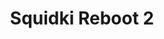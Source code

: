 ---
slug: squidki-reboot-2
title: Squidki Reboot 2
description: "Squidki Reboot 2 is an exciting online game. Play for free directly in your browser!"
icon: /images/new_mods/Sprunki Reboot 2.png
url: https://wowtbc.net/sprunkin/sprunki-reboot2/index.html
previewImage: /images/new_mods/Sprunki Reboot 2.png
type: new mods

# SEO配置
seo:
  title: "Squidki Reboot 2 - Play Free Online Game | Fun Browser Games"
  description: "Squidki Reboot 2 - Play this fun online game for free in your browser. No download required!"
  ogImage: "/images/new_mods/Sprunki Reboot 2.png"
  keywords: "squidki-reboot-2, online game, browser game, free game, new mods game, play online"

videoUrls:
  - https://www.youtube.com/embed/example1
  - https://www.youtube.com/embed/example2

whyPlay:
  title: "Why Play Squidki Reboot 2?"
  items:
    - "Immersive Gameplay: Squidki Reboot 2 offers an engaging and immersive gaming experience that will keep you entertained for hours"
    - "Challenging Levels: Test your skills with increasingly difficult challenges and obstacles"
    - "Beautiful Graphics: Enjoy stunning visuals and smooth animations that bring the game world to life"
    - "Regular Updates: New content and features are added regularly to keep the game fresh and exciting"
    - "Free to Play: Experience all the fun without spending a penny"
    - "Community Features: Connect with other players, share strategies, and compete for high scores"
    - "Cross-Platform: Play on any device with a web browser, no downloads required"

features:
  title: "Key Features of Squidki Reboot 2"
  image: "/images/new_mods/Sprunki Reboot 2.png"
  items:
    - "Intuitive Controls: Easy to learn controls make Squidki Reboot 2 accessible for players of all skill levels"
    - "Multiple Game Modes: Enjoy various gameplay options that provide different challenges and experiences"
    - "Character Customization: Personalize your gaming experience with unique characters and items"
    - "Achievement System: Complete special tasks to earn rewards and recognition"
    - "Leaderboards: Compete with players worldwide and see who can achieve the highest scores"

characteristics:
  title: "Game Characteristics"
  image: "/images/new_mods/Sprunki Reboot 2.png"
  items:
    - "Genre: New mods game with elements of strategy and skill"
    - "Difficulty: Suitable for both casual gamers and those seeking a challenge"
    - "Play Time: Quick sessions or extended gameplay, depending on your preference"
    - "Art Style: Vibrant and engaging visuals that enhance the gaming experience"
    - "Sound Design: Immersive audio that complements the gameplay perfectly"

info: "Squidki Reboot 2 is an exciting online game that offers players a unique and engaging gaming experience. With its intuitive controls, stunning visuals, and challenging gameplay, Squidki Reboot 2 provides hours of entertainment for players of all ages and skill levels. Whether you're looking for a quick gaming session during a break or an extended play session, Squidki Reboot 2 delivers an immersive experience that will keep you coming back for more. The game features multiple levels of increasing difficulty, ensuring that players are constantly challenged as they progress. With regular updates adding new content and features, Squidki Reboot 2 remains fresh and exciting, providing endless entertainment options for its growing community of players."

howToPlayIntro: "Welcome to Squidki Reboot 2! This guide will walk you through the basics and help you master the game. Whether you're a beginner or looking to improve your skills, these tips and instructions will enhance your gaming experience."

howToPlaySteps:
  - title: "Getting Started"
    description: "Begin your Squidki Reboot 2 adventure by familiarizing yourself with the controls. Use your keyboard or mouse to navigate through the game interface. The tutorial will guide you through the basic mechanics and help you understand the objectives."
  - title: "Understanding the Objectives"
    description: "In Squidki Reboot 2, your main goal is to progress through levels by completing specific objectives. Each level presents unique challenges that require different strategies and approaches."
  - title: "Mastering the Controls"
    description: "Practice using the controls to improve your precision and reaction time. Squidki Reboot 2 requires quick reflexes and strategic thinking to overcome obstacles and defeat opponents."
  - title: "Utilizing Power-ups"
    description: "Collect power-ups throughout the game to enhance your abilities and overcome difficult challenges. Each power-up offers unique advantages that can be crucial for success."
  - title: "Developing Strategies"
    description: "As you progress in Squidki Reboot 2, develop effective strategies for different scenarios. Analyze patterns, anticipate challenges, and adapt your approach to maximize your performance."

faq:
  title: "Frequently Asked Questions about Squidki Reboot 2"
  items:
    - question: "Is Squidki Reboot 2 free to play?"
      answer: "Yes, Squidki Reboot 2 is completely free to play directly in your web browser. No downloads or purchases are required to enjoy the full game experience."
    - question: "Can I play Squidki Reboot 2 on mobile devices?"
      answer: "Yes, Squidki Reboot 2 is optimized for both desktop and mobile play. You can enjoy the game on any device with a web browser and internet connection."
    - question: "Are there any in-game purchases?"
      answer: "While Squidki Reboot 2 is free to play, there may be optional in-game purchases available for cosmetic items or additional features that don't affect core gameplay."
    - question: "How often is Squidki Reboot 2 updated?"
      answer: "The developers regularly update Squidki Reboot 2 with new content, features, and improvements based on player feedback and game performance."
    - question: "Can I play Squidki Reboot 2 offline?"
      answer: "Currently, Squidki Reboot 2 requires an internet connection to play as it's a browser-based online game."
    - question: "Is Squidki Reboot 2 suitable for children?"
      answer: "Yes, Squidki Reboot 2 is designed to be family-friendly and suitable for players of all ages."
    - question: "How do I report bugs or issues?"
      answer: "If you encounter any problems while playing Squidki Reboot 2, you can report them through the game's support page or contact the developers directly through their website."
    - question: "Still Have Questions?"
      answer: "If you have additional questions about Squidki Reboot 2 that aren't covered in this FAQ, please visit our support center or contact our customer service team for assistance."
---